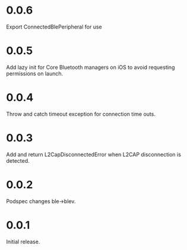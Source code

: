 # 0.0.6

Export ConnectedBlePeripheral for use

# 0.0.5

Add lazy init for Core Bluetooth managers on iOS to avoid requesting permissions on launch.

# 0.0.4

Throw and catch timeout exception for connection time outs.

# 0.0.3

Add and return L2CapDisconnectedError when L2CAP disconnection is detected.

# 0.0.2

Podspec changes ble->blev.

# 0.0.1

Initial release.
